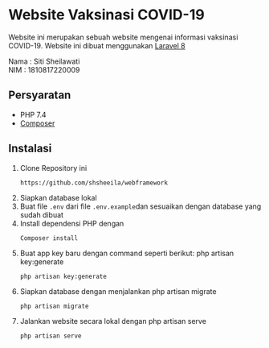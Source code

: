 # Website Vaksinasi COVID-19

Website ini merupakan sebuah website mengenai informasi vaksinasi COVID-19. Website ini dibuat menggunakan [ Laravel 8](https://laravel.com)

Nama : Siti Sheilawati\
NIM : 1810817220009

## Persyaratan
 - PHP 7.4
 - [Composer](https://getcomposer.org/)

## Instalasi
 1. Clone Repository ini 
    ```
    https://github.com/shsheeila/webframework
    ```
 2. Siapkan database lokal
 3. Buat file `.env` dari file `.env.example`dan sesuaikan dengan database yang sudah dibuat
 4. Install dependensi PHP dengan 
    ```
    Composer install
    ```
 5. Buat app key baru dengan command seperti berikut: 
        php artisan key:generate
    ```
    php artisan key:generate
    ```
 6. Siapkan database dengan menjalankan 
        php artisan migrate 
    ```
    php artisan migrate 
    ```
 7. Jalankan website secara lokal dengan 
        php artisan serve 
    ```
    php artisan serve 
    ```
